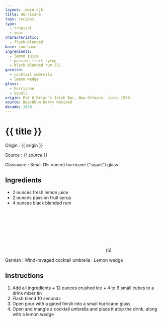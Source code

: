 ```yaml
---
layout: _main.njk
title: Hurricane
tags: recipes
type:
  - tropical
  - sour
characteristic:
  - flash-blended
base: rum base
ingredients:
  - lemon juice
  - passion fruit syrup
  - black blended rum (5)
garnish:
  - cocktail umbrella
  - lemon wedge
glass:
  - hurricane
  - squall
origin: Pat O'Brien's Irish Bar, New Orleans, circa 1938.
source: Beachbum Berry Remixed
decade: 1930
---
```

<!-- markdownlint-disable MD025 -->
# {{ title }}
<!-- markdownlint-disable MD025 -->

Origin
  : {{ origin }}

Source
  : <cite>{{ source }}</cite>

Glassware
  : Small (15-ounce) hurricane (<q>squall</q>) glass

## Ingredients

* 2 ounces fresh lemon juice
* 2 ounces passion fruit syrup
* 4 ounces black blended rum<icon-l space="1em"><span class="with-icon"><svg class="icon"><use href="/assets/images/icons/circle-5.svg#circle-5"></use></svg><span class="sr-only">(5)</span></span></icon-l>

Garnish
  : Wind-ravaged cocktail umbrella
  : Lemon wedge

## Instructions

1. Add all ingredients + 12 ounces crushed ice + 4 to 6 small cubes to a drink mixer tin
2. Flash blend 10 seconds
3. Open pour with a gated finish into a small hurricane glass
4. Open and mangle a cocktail umbrella and place it atop the drink, along with a lemon wedge
